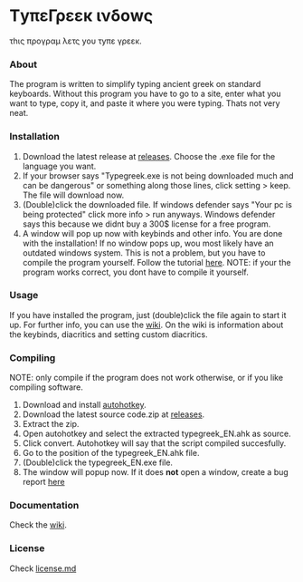 # ΤyπεΓρεεκ ινδοwς
τhις προγραμ λετς yου τyπε γρεεκ.

### About 
The program is written to simplify typing ancient greek on standard keyboards.
Without this program you have to go to a site, enter what you want to type, copy it, and paste it where you were typing.
Thats not very neat.

### Installation
1. Download the latest release at [releases](https://github.com/MrStickyPiston/typegreek-windows/releases/latest).
Choose the .exe file for the language you want.  
2. If your browser says "Typegreek.exe is not being downloaded much and can be dangerous" or something along those lines, click setting > keep. The file will download now.  
3. (Double)click the downloaded file. If windows defender says "Your pc is being protected" click more info > run anyways. Windows defender says this because we didnt buy a 300$ license for a free program.  
4. A window will pop up now with keybinds and other info. You are done with the installation!
If no window pops up, wou most likely have an outdated windows system.
This is not a problem, but you have to compile the program yourself. Follow the tutorial [here](https://github.com/MrStickyPiston/typegreek-windows#compiling). NOTE: if your the program works correct, you dont have to compile it yourself.

### Usage
If you have installed the program, just (double)click the file again to start it up.
For further info, you can use the [wiki](https://github.com/MrStickyPiston/typegreek-windows/wiki).
On the wiki is information about the keybinds, diacritics and setting custom diacritics.

### Compiling

NOTE: only compile if the program does not work otherwise, or if you like compiling software.
1. Download and install [autohotkey](https://www.autohotkey.com/).
2. Download the latest source code.zip at [releases](https://github.com/MrStickyPiston/typegreek-windows/releases/latest).
3. Extract the zip.
4. Open autohotkey and select the extracted typegreek_EN.ahk as source.
5. Click convert. Autohotkey will say that the script compiled succesfully.
6. Go to the position of the typegreek_EN.ahk file.
7. (Double)click the typegreek_EN.exe file.
8. The window will popup now. If it does **not** open a window, create a bug report [here](https://github.com/MrStickyPiston/typegreek-windows/issues/new)

### Documentation
Check the [wiki](https://github.com/MrStickyPiston/typegreek-windows/wiki).

### License
Check [license.md](https://github.com/MrStickyPiston/typegreek-windows/blob/main/License.md)
